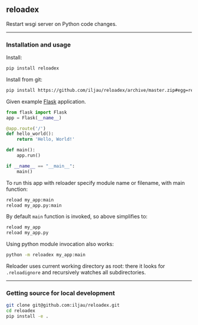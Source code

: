 reloadex
-----------------------------

Restart wsgi server on Python code changes.

---

### Installation and usage

Install:
```bash
pip install reloadex
```

Install from git:
```bash
pip install https://github.com/iljau/reloadex/archive/master.zip#egg=reloadex
```

Given example [Flask](https://github.com/pallets/flask) application.

```python
from flask import Flask
app = Flask(__name__)

@app.route('/')
def hello_world():
    return 'Hello, World!'

def main():
    app.run()

if __name__ == "__main__":
    main()
```

To run this app with reloader specify module name or filename, with main function:

```bash
reload my_app:main
reload my_app.py:main
```

By default `main` function is invoked, so above simplifies to:
```bash
reload my_app
reload my_app.py
```

Using python module invocation also works:
```bash
python -m reloadex my_app:main
```

Reloader uses current working directory as root: there it looks for `.reloadignore` and recursively watches all subdirectories.

---

### Getting source for local development
```bash
git clone git@github.com:iljau/reloadex.git
cd reloadex
pip install -e .
```